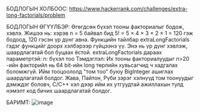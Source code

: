 БОДЛОГЫН ХОЛБООС: https://www.hackerrank.com/challenges/extra-long-factorials/problem


БОДЛОГЫН ӨГҮҮЛБЭР:
Өгөгдсөн бүхэл тооны факториалыг бодож, хэвлэ.
Жишээ нь: хэрэв n = 5 байвал бид 5! = 5 × 4 × 3 × 2 × 1 = 120 гэж бодоод, 120 гэсэн үр дүнг авна.
Функцийн тайлбар
extraLongFactorials гэдэг функцийг доорх хэлбэрээр гүйцээнэ үү. Энэ нь үр дүнг хэвлэж, шаардлагатай бол буцаах ёстой.
extraLongFactorials дараах параметртэй:
n: бүхэл тоо
Тэмдэглэл:
Их тооны факториалуудыг n>20 -ийн факторийл нь 64 bit-ийн long төрлийн хувьсагчид ч хадгалах боломжгүй. Ийм тооцоололд "том тоо" буюу BigInteger ашиглах шаардлагатай болдог. Жава, Пайтон, Рүби зэрэг хэлнүүд том тоонуудыг дэмждэг боловч, C/C++ хэл дээр ийм их утгуудтай ажиллахын тулд нэмэлт код бичих шаардлагатай болдог.


БАРИМТ: ![image](https://github.com/user-attachments/assets/bd69296e-3395-47b9-abc7-1012c7a8cda4)
